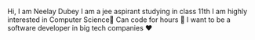 Hi, I am Neelay Dubey
I am a jee aspirant studying in class 11th
I am highly interested in Computer Science🥶
Can code for hours 🥳
I want to be a software developer in big tech companies ❤️

<!---
Nee-ux/Nee-ux is a ✨ special ✨ repository because its `README.md` (this file) appears on your GitHub profile.
You can click the Preview link to take a look at your changes.
--->
